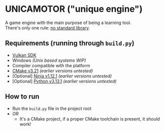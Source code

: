 # UNICAMOTOR ("unique engine")
A game engine with the main purpose of being a learning tool.</br>There's only one rule: <ins>no standard library</ins>.

## Requirements (running through `build.py`)
- [Vulkan SDK](https://vulkan.lunarg.com/)
- Windows _(Unix based systems WIP)_
- Compiler compatible with the platform
- [CMake v3.21](https://github.com/Kitware/CMake) _(earlier versions untested)_
- [Optional] [Ninja v1.12.1](https://github.com/ninja-build/ninja) _(earlier versions untested)_
- [Optional] [Python v3.13.1](https://github.com/python/cpython)  _(earlier versions untested)_

## How to run
- Run the `build.py` file in the project root
- *OR*
    - It's a CMake project, if a proper CMake toolchain is present, it _should_ work!
